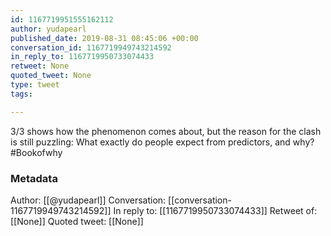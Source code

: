 ```yaml
---
id: 1167719951555162112
author: yudapearl
published_date: 2019-08-31 08:45:06 +00:00
conversation_id: 1167719949743214592
in_reply_to: 1167719950733074433
retweet: None
quoted_tweet: None
type: tweet
tags:

---
```


3/3 shows how the phenomenon comes about, but the reason for the clash is still puzzling: What exactly do people expect from predictors, and why? #Bookofwhy

### Metadata

Author: [[@yudapearl]]
Conversation: [[conversation-1167719949743214592]]
In reply to: [[1167719950733074433]]
Retweet of: [[None]]
Quoted tweet: [[None]]
